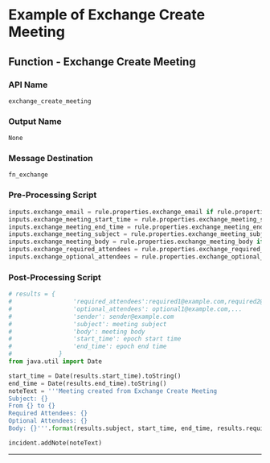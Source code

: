 <!--
    DO NOT MANUALLY EDIT THIS FILE
    THIS FILE IS AUTOMATICALLY GENERATED WITH resilient-sdk codegen
-->

# Example of Exchange Create Meeting

## Function - Exchange Create Meeting

### API Name
`exchange_create_meeting`

### Output Name
`None`

### Message Destination
`fn_exchange`

### Pre-Processing Script
```python
inputs.exchange_email = rule.properties.exchange_email if rule.properties.exchange_email is not None else inputs.exchange_email
inputs.exchange_meeting_start_time = rule.properties.exchange_meeting_start_time if rule.properties.exchange_meeting_start_time is not None else inputs.exchange_meeting_start_time
inputs.exchange_meeting_end_time = rule.properties.exchange_meeting_end_time if rule.properties.exchange_meeting_end_time is not None else inputs.exchange_meeting_end_time
inputs.exchange_meeting_subject = rule.properties.exchange_meeting_subject if rule.properties.exchange_meeting_subject is not None else inputs.exchange_meeting_subject
inputs.exchange_meeting_body = rule.properties.exchange_meeting_body if rule.properties.exchange_meeting_body is not None else inputs.exchange_meeting_body
inputs.exchange_required_attendees = rule.properties.exchange_required_attendees if rule.properties.exchange_required_attendees is not None else inputs.exchange_required_attendees
inputs.exchange_optional_attendees = rule.properties.exchange_optional_attendees if rule.properties.exchange_optional_attendees is not None else inputs.exchange_optional_attendees
```

### Post-Processing Script
```python
# results = {
#                 'required_attendees':required1@example.com,required2@example.com
#                 'optional_attendees': optional1@example.com,...
#                 'sender': sender@example.com
#                 'subject': meeting subject
#                 'body': meeting body
#                 'start_time': epoch start time
#                 'end_time': epoch end time
#             }
from java.util import Date

start_time = Date(results.start_time).toString()
end_time = Date(results.end_time).toString()
noteText = '''Meeting created from Exchange Create Meeting
Subject: {}
From {} to {}
Required Attendees: {}
Optional Attendees: {}
Body: {}'''.format(results.subject, start_time, end_time, results.required_attendees, results.optional_attendees, results.body)

incident.addNote(noteText)
```

---

